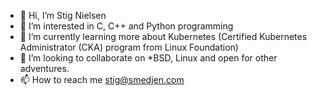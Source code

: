 - 👋 Hi, I’m Stig Nielsen
- 👀 I’m interested in C, C++ and Python programming
- 🌱 I’m currently learning more about Kubernetes (Certified Kubernetes Administrator (CKA) program from Linux Foundation)
- 💞️ I’m looking to collaborate on *BSD, Linux and open for other adventures.
- 📫 How to reach me stig@smedjen.com

<!---
corekartana/corekartana is a ✨ special ✨ repository because its `README.md` (this file) appears on your GitHub profile.
You can click the Preview link to take a look at your changes.
--->
